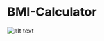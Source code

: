 # BMI-Calculator

![alt text](https://github.com/KazuOfficial/BMI-Calculator/blob/master/Site1.png)
